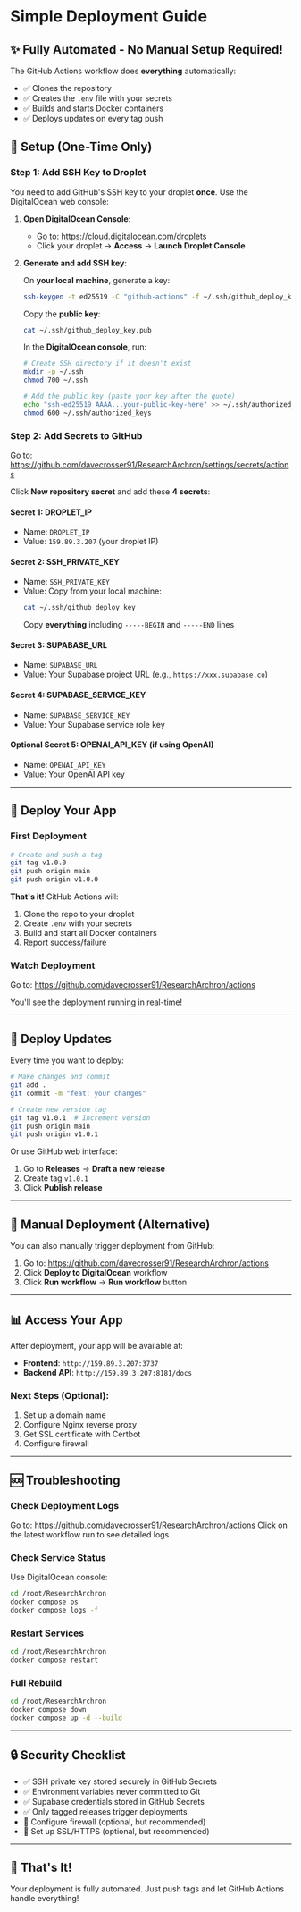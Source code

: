 # Simple Deployment Guide

## ✨ Fully Automated - No Manual Setup Required!

The GitHub Actions workflow does **everything** automatically:
- ✅ Clones the repository
- ✅ Creates the `.env` file with your secrets
- ✅ Builds and starts Docker containers
- ✅ Deploys updates on every tag push

## 🚀 Setup (One-Time Only)

### Step 1: Add SSH Key to Droplet

You need to add GitHub's SSH key to your droplet **once**. Use the DigitalOcean web console:

1. **Open DigitalOcean Console**:
   - Go to: https://cloud.digitalocean.com/droplets
   - Click your droplet → **Access** → **Launch Droplet Console**

2. **Generate and add SSH key**:

   On **your local machine**, generate a key:
   ```bash
   ssh-keygen -t ed25519 -C "github-actions" -f ~/.ssh/github_deploy_key
   ```

   Copy the **public key**:
   ```bash
   cat ~/.ssh/github_deploy_key.pub
   ```

   In the **DigitalOcean console**, run:
   ```bash
   # Create SSH directory if it doesn't exist
   mkdir -p ~/.ssh
   chmod 700 ~/.ssh

   # Add the public key (paste your key after the quote)
   echo "ssh-ed25519 AAAA...your-public-key-here" >> ~/.ssh/authorized_keys
   chmod 600 ~/.ssh/authorized_keys
   ```

### Step 2: Add Secrets to GitHub

Go to: https://github.com/davecrosser91/ResearchArchron/settings/secrets/actions

Click **New repository secret** and add these **4 secrets**:

#### Secret 1: DROPLET_IP
- Name: `DROPLET_IP`
- Value: `159.89.3.207` (your droplet IP)

#### Secret 2: SSH_PRIVATE_KEY
- Name: `SSH_PRIVATE_KEY`
- Value: Copy from your local machine:
  ```bash
  cat ~/.ssh/github_deploy_key
  ```
  Copy **everything** including `-----BEGIN` and `-----END` lines

#### Secret 3: SUPABASE_URL
- Name: `SUPABASE_URL`
- Value: Your Supabase project URL (e.g., `https://xxx.supabase.co`)

#### Secret 4: SUPABASE_SERVICE_KEY
- Name: `SUPABASE_SERVICE_KEY`
- Value: Your Supabase service role key

#### Optional Secret 5: OPENAI_API_KEY (if using OpenAI)
- Name: `OPENAI_API_KEY`
- Value: Your OpenAI API key

---

## 🎯 Deploy Your App

### First Deployment

```bash
# Create and push a tag
git tag v1.0.0
git push origin main
git push origin v1.0.0
```

**That's it!** GitHub Actions will:
1. Clone the repo to your droplet
2. Create `.env` with your secrets
3. Build and start all Docker containers
4. Report success/failure

### Watch Deployment

Go to: https://github.com/davecrosser91/ResearchArchron/actions

You'll see the deployment running in real-time!

---

## 🔄 Deploy Updates

Every time you want to deploy:

```bash
# Make changes and commit
git add .
git commit -m "feat: your changes"

# Create new version tag
git tag v1.0.1  # Increment version
git push origin main
git push origin v1.0.1
```

Or use GitHub web interface:
1. Go to **Releases** → **Draft a new release**
2. Create tag `v1.0.1`
3. Click **Publish release**

---

## 🔧 Manual Deployment (Alternative)

You can also manually trigger deployment from GitHub:

1. Go to: https://github.com/davecrosser91/ResearchArchron/actions
2. Click **Deploy to DigitalOcean** workflow
3. Click **Run workflow** → **Run workflow** button

---

## 📊 Access Your App

After deployment, your app will be available at:
- **Frontend**: `http://159.89.3.207:3737`
- **Backend API**: `http://159.89.3.207:8181/docs`

### Next Steps (Optional):
1. Set up a domain name
2. Configure Nginx reverse proxy
3. Get SSL certificate with Certbot
4. Configure firewall

---

## 🆘 Troubleshooting

### Check Deployment Logs
Go to: https://github.com/davecrosser91/ResearchArchron/actions
Click on the latest workflow run to see detailed logs

### Check Service Status
Use DigitalOcean console:
```bash
cd /root/ResearchArchron
docker compose ps
docker compose logs -f
```

### Restart Services
```bash
cd /root/ResearchArchron
docker compose restart
```

### Full Rebuild
```bash
cd /root/ResearchArchron
docker compose down
docker compose up -d --build
```

---

## 🔒 Security Checklist

- ✅ SSH private key stored securely in GitHub Secrets
- ✅ Environment variables never committed to Git
- ✅ Supabase credentials stored in GitHub Secrets
- ✅ Only tagged releases trigger deployments
- 🔲 Configure firewall (optional, but recommended)
- 🔲 Set up SSL/HTTPS (optional, but recommended)

---

## 🎉 That's It!

Your deployment is fully automated. Just push tags and let GitHub Actions handle everything!
